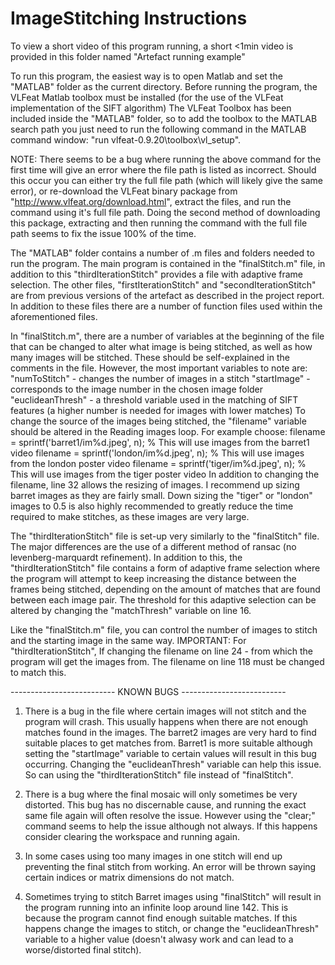 # ImageStitching Instructions
To view a short video of this program running, a short <1min video is provided in this folder named "Artefact running example"

To run this program, the easiest way is to open Matlab and set the "MATLAB" folder as the current directory.
Before running the program, the VLFeat Matlab toolbox must be installed (for the use of the VLFeat implementation of the SIFT algorithm)
The VLFeat Toolbox has been included inside the "MATLAB" folder, so to add the toolbox to the MATLAB search path you just need to run the
following command in the MATLAB command window: "run vlfeat-0.9.20\toolbox\vl_setup".

NOTE: There seems to be a bug where running the above command for the first time will give an error where the file path is listed as incorrect. Should this occur
you can either try the full file path (which will likely give the same error), or re-download the VLFeat binary package from "http://www.vlfeat.org/download.html",
extract the files, and run the command using it's full file path. Doing the second method of downloading this package, extracting and then running the command with 
the full file path seems to fix the issue 100% of the time.

The "MATLAB" folder contains a number of .m files and folders needed to run the program.
The main program is contained in the "finalStitch.m" file, in addition to this "thirdIterationStitch" provides a file with adaptive frame selection.
The other files, "firstIterationStitch" and "secondIterationStitch" are from previous versions of the artefact as described in the project report.
In addition to these files there are a number of function files used within the aforementioned files.

In "finalStitch.m", there are a number of variables at the beginning of the file that can be changed to alter what image is being stitched,
as well as how many images will be stitched. These should be self-explained in the comments in the file. However, the most important variables 
to note are:
		"numToStitch" - changes the number of images in a stitch
		"startImage" - corresponds to the image number in the chosen image folder
		"euclideanThresh" - a threshold variable used in the matching of SIFT features (a higher number is needed for images with lower matches)
To change the source of the images being stitched, the "filename" variable should be altered in the Reading images loop. For example choose:
	filename = sprintf('barret1/im%d.jpeg', n); % This will use images from the barret1 video 
	filename = sprintf('london/im%d.jpeg', n); % This will use images from the london poster video
	filename = sprintf('tiger/im%d.jpeg', n); % This will use images from the tiger poster video
In addition to changing the filename, line 32 allows the resizing of images. I recommend up sizing barret images as they are fairly small. Down sizing 
the "tiger" or "london" images to 0.5 is also highly recommended to greatly reduce the time required to make stitches, as these images are very large.
	

The "thirdIterationStitch" file is set-up very similarly to the "finalStitch" file. The major differences are the use of a different method of 
ransac (no levenberg-marquardt refinement). In addition to this, the "thirdIterationStitch" file contains a form of adaptive frame selection where the program will
attempt to keep increasing the distance between the frames being stitched, depending on the amount of matches that are found between each image pair. The threshold 
for this adaptive selection can be altered by changing the "matchThresh" variable on line 16.

Like the "finalStitch.m" file, you can control the number of images to stitch and the starting image in the same way.
IMPORTANT: For "thirdIterationStitch", If changing the filename on line 24 - from which the program will get the images from. The filename on line 118 must be changed to match this.

-------------------------- KNOWN BUGS --------------------------

1. There is a bug in the file where certain images will not stitch and the program will crash. This usually happens when there are not enough matches found in the images. The barret2 
images are very hard to find suitable places to get matches from. Barret1 is more suitable although setting the "startImage" variable to certain values
will result in this bug occurring. Changing the "euclideanThresh" variable can help this issue. So can using the "thirdIterationStitch" file instead of "finalStitch".

2. There is a bug where the final mosaic will only sometimes be very distorted. This bug has no discernable cause, and running the exact same file again will often resolve the issue. 
However using the "clear;" command seems to help the issue although not always. If this happens consider clearing the workspace and running again. 

3. In some cases using too many images in one stitch will end up preventing the final stitch from working. An error will be thrown saying certain indices or matrix dimensions do not match.

4. Sometimes trying to stitch Barret images using "finalStitch" will result in the program running into an infinite loop around line 142. This is because the program cannot find enough
suitable matches. If this happens change the images to stitch, or change the "euclideanThresh" variable to a higher value (doesn't alwasy work and can lead to a worse/distorted final stitch).